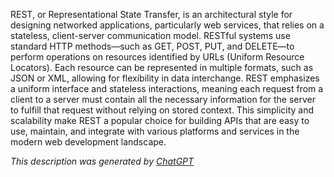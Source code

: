 REST, or Representational State Transfer, is an architectural style for designing networked applications, particularly web services, that relies on a stateless, client-server communication model. RESTful systems use standard HTTP methods—such as GET, POST, PUT, and DELETE—to perform operations on resources identified by URLs (Uniform Resource Locators). Each resource can be represented in multiple formats, such as JSON or XML, allowing for flexibility in data interchange. REST emphasizes a uniform interface and stateless interactions, meaning each request from a client to a server must contain all the necessary information for the server to fulfill that request without relying on stored context. This simplicity and scalability make REST a popular choice for building APIs that are easy to use, maintain, and integrate with various platforms and services in the modern web development landscape.

*This description was generated by [ChatGPT](https://chatgpt.com/)*